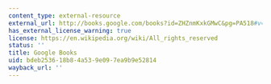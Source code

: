 ```yaml
---
content_type: external-resource
external_url: http://books.google.com/books?id=ZHZnmKxkGMwC&pg=PA518#v=onepage
has_external_license_warning: true
license: https://en.wikipedia.org/wiki/All_rights_reserved
status: ''
title: Google Books
uid: bdeb2536-18b8-4a53-9e09-7ea9b9e52814
wayback_url: ''
---
```

